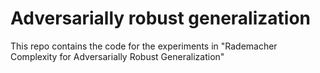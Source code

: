 # Adversarially robust generalization
This repo contains the code for the experiments in "Rademacher Complexity for Adversarially Robust Generalization"
